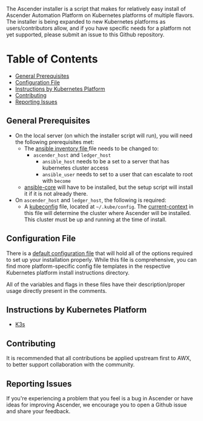 
The Ascender installer is a script that makes for relatively easy install of Ascender Automation Platform on Kubernetes platforms of multiple flavors. The installer is being expanded to new Kubernetes platforms as users/contributors allow, and if you have specific needs for a platform not yet supported, please submit an issue to this Github repository.

# Table of Contents
- [General Prerequisites](#general-prerequisites)
- [Configuration File](#configuration-file)
- [Instructions by Kubernetes Platform](#instructions-by-kubernetes-platform)
- [Contributing](#contributing)
- [Reporting Issues](#reporting-issues)


## General Prerequisites
- On the local server (on which the installer script will run), you will need the following prerequisites met:
  - The [ansible inventory file ](inventory) file needs to be changed to:
    - `ascender_host` and `ledger_host` 
      - `ansible_host` needs to be a set to a server that has kubernetes cluster access
      - `ansible_user` needs to set to a user that can escalate to root with `become`
  - [ansible-core](https://github.com/ansible/ansible) will have to be installed, but the setup script will install it if it is not already there.
- On `ascender_host` and `ledger_host`, the following is required:
  - A [kubeconfig](https://kubernetes.io/docs/concepts/configuration/organize-cluster-access-kubeconfig/) file, located at `~/.kube/config`. The [current-context](https://kubernetes.io/docs/concepts/configuration/organize-cluster-access-kubeconfig/#context) in this file will determine the cluster where Ascender will be installed. This cluster must be up and running at the time of install.

## Configuration File
There is a [default configuration file](playbooks/default.config.yml) that will hold all of the options required to set up your installation properly. While this file is comprehensive, you can find more platform-specific config file templates in the respective Kubernetes platform install instructions directory.

All of the variables and flags in these files have their description/proper usage directly present in the comments.

## Instructions by Kubernetes Platform
- [K3s](ascender-install-instructions/k3s/README.md)

## Contributing
It is recommended that all contributions be applied upstream first to AWX, to better support collaboration with the community.

## Reporting Issues
If you're experiencing a problem that you feel is a bug in Ascender or have ideas for improving Ascender, we encourage you to open a Github issue and share your feedback.